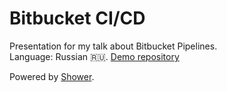 # Bitbucket CI/CD

Presentation for my talk about Bitbucket Pipelines.  
Language: Russian :ru:.
[Demo repository](https://bitbucket.org/Toolen/bitbucket-pipelines-demo/src/master/)

Powered by [Shower](http://shwr.me/).